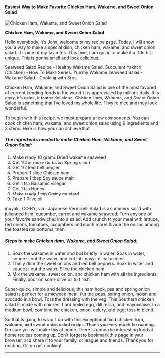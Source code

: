             

#### Easiest Way to Make Favorite Chicken Ham, Wakame, and Sweet Onion Salad

![Chicken Ham, Wakame, and Sweet Onion Salad](https://img-global.cpcdn.com/recipes/6626127159230464/751x532cq70/chicken-ham-wakame-and-sweet-onion-salad-recipe-main-photo.jpg)

**Chicken Ham, Wakame, and Sweet Onion Salad**

Hello everybody, it’s John, welcome to my recipe page. Today, I will show you a way to make a special dish, chicken ham, wakame, and sweet onion salad. It is one of my favorites. This time, I am going to make it a little bit unique. This is gonna smell and look delicious.

Seaweed Salad Recipe - Healthy Wakame Salad. Succulent Yakitori (Chicken) - How To Make Series. Yummy Wakame Seaweed Salad - Wakame Salad - Cooking with Sros.

Chicken Ham, Wakame, and Sweet Onion Salad is one of the most favored of current trending foods in the world. It is appreciated by millions daily. It is easy, it’s quick, it tastes delicious. Chicken Ham, Wakame, and Sweet Onion Salad is something that I’ve loved my whole life. They’re nice and they look wonderful.

To begin with this recipe, we must prepare a few components. You can cook chicken ham, wakame, and sweet onion salad using 9 ingredients and 3 steps. Here is how you can achieve that.

##### The ingredients needed to make Chicken Ham, Wakame, and Sweet Onion Salad:

1.  Make ready 10 grams Dried wakame seaweed
2.  Get 1/2 or more (to taste) Spring onion
3.  Get 1/2 Red bell pepper
4.  Prepare 1 slice Chicken ham
5.  Prepare 1 tbsp Soy sauce malt
6.  Get 1 tsp Balsamic vinegar
7.  Get 1 tsp Honey
8.  Make ready 1 tsp Grainy mustard
9.  Take 1 Olive oil

inuyaki, CC-BY, via · Japanese Vermicelli Salad is a summery salad with julienned ham, cucumber, carrot and wakame seaweed. Turn any one of your favorite sandwiches into a salad. Add crunch to your meal with lettuce, red onions, tomatoes, cucumbers and much more! Divide the onions among the toasted roll bottoms, then.

##### Steps to make Chicken Ham, Wakame, and Sweet Onion Salad:

1.  Soak the wakame in water and boil briefly in water. Soak in water, squeeze out the water, and cut into easy-to-eat pieces.
2.  Thinly slice the sweet onions and red bell peppers. Soak in water and squeeze out the water. Slice the chicken ham.
3.  Mix the wakame, sweet onion, and chicken ham with all the ingredients. Finally, pour on some olive oil to finish.

Super-quick, simple and delicious, this ham hock, pea and spring onion salad is perfect for a midweek meal. Put the peas, spring onion, radish and avocado in a bowl. Toss the dressing with the veg. This Southern chicken salad is made with chicken, hard boiled egg, dill relish, and mayonnaise. In a medium bowl, combine the chicken, onion, celery, and egg; toss to blend.

So that is going to wrap it up with this exceptional food chicken ham, wakame, and sweet onion salad recipe. Thank you very much for reading. I’m sure you will make this at home. There is gonna be interesting food at home recipes coming up. Don’t forget to bookmark this page in your browser, and share it to your family, colleague and friends. Thank you for reading. Go on get cooking!

* * *